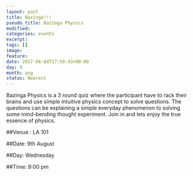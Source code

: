 ```yaml
---
layout: post
title: Bazinga!!!
pseudo_title: Bazinga Physics
modified:
categories: events
excerpt:
tags: []
image:
feature:
date: 2017-08-04T17:59:43+00:00
day: 9
month: aug
status: Nearest
---
```


Bazinga Physics is a 3 round quiz where the participant have to rack their brains and use simple intuitive physics concept to solve questions. The questions can be explaining a simple everyday phenomenon to solving some mind-bending thought experiment. Join in and lets enjoy the true essence of physics.


##Venue : LA 101

##Date: 9th August

##Day: Wednesday

##Time: 9:00 pm
